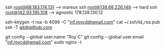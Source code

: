 ssh root@68.183.174.131 --> mareux
ssh root@138.68.226.149 --> hard
ssh root@142.93.195.108 --> agnostic
178.128.130.12

ssh-keygen -t rsa -b 4096 -C "inf.roycd@gmail.com"
cat ~/.ssh/id_rsa.pub
ssh -T git@github.com

git config --global user.name "Roy C"
git config --global user.email "inf.roycd@gmail.com"
sudo nginx -t
